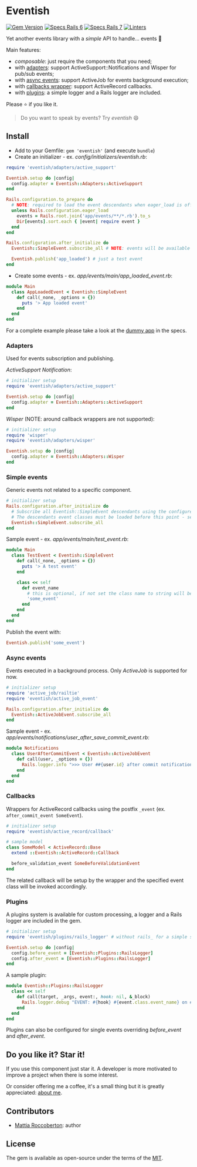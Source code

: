 # Eventish

[![Gem Version](https://badge.fury.io/rb/eventish.svg)](https://badge.fury.io/rb/eventish)
[![Specs Rails 6](https://github.com/blocknotes/eventish/actions/workflows/rails6.yml/badge.svg)](https://github.com/blocknotes/eventish/actions/workflows/rails6.yml)
[![Specs Rails 7](https://github.com/blocknotes/eventish/actions/workflows/rails7.yml/badge.svg)](https://github.com/blocknotes/eventish/actions/workflows/rails7.yml)
[![Linters](https://github.com/blocknotes/eventish/actions/workflows/linters.yml/badge.svg)](https://github.com/blocknotes/eventish/actions/workflows/linters.yml)

Yet another events library with a _simple_ API to handle... events :tada:

Main features:
- _composable_: just require the components that you need;
- with [adapters](#adapters): support ActiveSupport::Notifications and Wisper for pub/sub events;
- with [async events](#async-events): support ActiveJob for events background execution;
- with [callbacks wrapper](#callbacks): support ActiveRecord callbacks.
- with [plugins](#plugins): a simple logger and a Rails logger are included.

Please :star: if you like it.

> Do you want to speak by events? Try _eventish_ :smile:

## Install

- Add to your Gemfile: `gem 'eventish'` (and execute `bundle`)
- Create an initializer - ex. _config/initializers/eventish.rb_:

```rb
require 'eventish/adapters/active_support'

Eventish.setup do |config|
  config.adapter = Eventish::Adapters::ActiveSupport
end

Rails.configuration.to_prepare do
  # NOTE: required to load the event descendants when eager_load is off
  unless Rails.configuration.eager_load
    events = Rails.root.join('app/events/**/*.rb').to_s
    Dir[events].sort.each { |event| require event }
  end
end

Rails.configuration.after_initialize do
  Eventish::SimpleEvent.subscribe_all # NOTE: events will be available after this point

  Eventish.publish('app_loaded') # just a test event
end
```

- Create some events - ex. _app/events/main/app_loaded_event.rb_:

```rb
module Main
  class AppLoadedEvent < Eventish::SimpleEvent
    def call(_none, _options = {})
      puts '> App loaded event'
    end
  end
end
```

For a complete example please take a look at the [dummy app](spec/dummy) in the specs.

### Adapters

Used for events subscription and publishing.

_ActiveSupport Notification_:

```rb
# initializer setup
require 'eventish/adapters/active_support'

Eventish.setup do |config|
  config.adapter = Eventish::Adapters::ActiveSupport
end
```

_Wisper_ (NOTE: around callback wrappers are not supported):

```rb
# initializer setup
require 'wisper'
require 'eventish/adapters/wisper'

Eventish.setup do |config|
  config.adapter = Eventish::Adapters::Wisper
end
```

### Simple events

Generic events not related to a specific component.

```rb
# initializer setup
Rails.configuration.after_initialize do
  # Subscribe all Eventish::SimpleEvent descendants using the configured adapter
  # The descendants event classes must be loaded before this point - see eager_load notes in the Install section
  Eventish::SimpleEvent.subscribe_all
end
```

Sample event - ex. _app/events/main/test_event.rb_:

```rb
module Main
  class TestEvent < Eventish::SimpleEvent
    def call(_none, _options = {})
      puts '> A test event'
    end

    class << self
      def event_name
        # this is optional, if not set the class name to string will be used
        'some_event'
      end
    end
  end
end
```

Publish the event with:

```rb
Eventish.publish('some_event')
```

### Async events

Events executed in a background process.
Only _ActiveJob_ is supported for now.

```rb
# initializer setup
require 'active_job/railtie'
require 'eventish/active_job_event'

Rails.configuration.after_initialize do
  Eventish::ActiveJobEvent.subscribe_all
end
```

Sample event - ex. _app/events/notifications/user_after_save_commit_event.rb_:

```rb
module Notifications
  class UserAfterCommitEvent < Eventish::ActiveJobEvent
    def call(user, _options = {})
      Rails.logger.info ">>> User ##{user.id} after commit notification"
    end
  end
end
```

### Callbacks

Wrappers for ActiveRecord callbacks using the postfix `_event` (ex. `after_commit_event SomeEvent`).

```rb
# initializer setup
require 'eventish/active_record/callback'
```

```rb
# sample model
class SomeModel < ActiveRecord::Base
  extend ::Eventish::ActiveRecord::Callback

  before_validation_event SomeBeforeValidationEvent
end
```

The related callback will be setup by the wrapper and the specified event class will be invoked accordingly.

### Plugins

A plugins system is available for custom processing, a logger and a Rails logger are included in the gem.

```rb
# initializer setup
require 'eventish/plugins/rails_logger' # without rails_ for a simple stdout logger

Eventish.setup do |config|
  config.before_event = [Eventish::Plugins::RailsLogger]
  config.after_event = [Eventish::Plugins::RailsLogger]
end
```

A sample plugin:

```rb
module Eventish::Plugins::RailsLogger
  class << self
    def call(target, _args, event:, hook: nil, &_block)
      Rails.logger.debug "EVENT: #{hook} #{event.class.event_name} on #{target.inspect}"
    end
  end
end
```

Plugins can also be configured for single events overriding _before_event_ and _after_event_.

## Do you like it? Star it!

If you use this component just star it. A developer is more motivated to improve a project when there is some interest.

Or consider offering me a coffee, it's a small thing but it is greatly appreciated: [about me](https://www.blocknot.es/about-me).

## Contributors

- [Mattia Roccoberton](https://www.blocknot.es): author

## License

The gem is available as open-source under the terms of the [MIT](LICENSE.txt).
